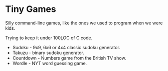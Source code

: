 # Tiny Games

Silly command-line games, like the ones we used to program when we were kids.

Trying to keep it under 100LOC of C code.

* Sudoku - 9x9, 6x6 or 4x4 classic sudoku generator.
* Takuzu - binary sudoku generator.
* Countdown - Numbers game from the British TV show.
* Wordle - NYT word guessing game.
